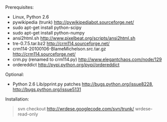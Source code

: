 Prerequisites:

  * Linux, Python 2.6
  * pywikipedia (trunk) http://pywikipediabot.sourceforge.net/
  * sudo apt-get install python-scipy
  * sudo apt-get install python-numpy
  * ansi2html.sh http://www.pixelbeat.org/scripts/ansi2html.sh
  * tre-0.7.5.tar.bz2 http://crm114.sourceforge.net/
  * crm114-20100106-BlameMichelson.src.tar.gz http://crm114.sourceforge.net/
  * crm.py (renamed to crm114.py) http://www.elegantchaos.com/node/129
  * ordereddict http://pypi.python.org/pypi/ordereddict

Optional:
  * Python 2.6 Lib/pprint.py patches http://bugs.python.org/issue8228,  http://bugs.python.org/issue5131

Installation:
> svn checkout http://wrdese.googlecode.com/svn/trunk/ wrdese-read-only